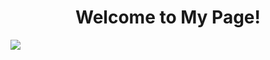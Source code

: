 <h1 align=center>Welcome to My Page!</h1>
<picture>
  <source
    srcset="https://github-readme-stats.vercel.app/api?username=AliArgonaut&show_icons=true&theme=dark"
    media="(prefers-color-scheme: dark)"
  />
  <source
    srcset="https://github-readme-stats.vercel.app/api?username=AliArgonaut&show_icons=true"
    media="(prefers-color-scheme: light), (prefers-color-scheme: no-preference)"
  />
  <img src="https://github-readme-stats.vercel.app/api?username=AliArgonaut&show_icons=true" />
</picture>
